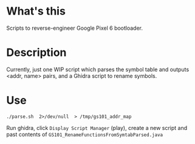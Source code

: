 # What's this
Scripts to reverse-engineer Google Pixel 6 bootloader.

# Description
Currently, just one WIP script which parses the symbol table and outputs
<addr, name> pairs, and a Ghidra script to rename symbols.

# Use
```
./parse.sh  2>/dev/null  > /tmp/gs101_addr_map
```

Run ghidra, click `Display Script Manager` (play), create a new script and
past contents of `GS101_RenameFunctionsFromSymtabParsed.java`

